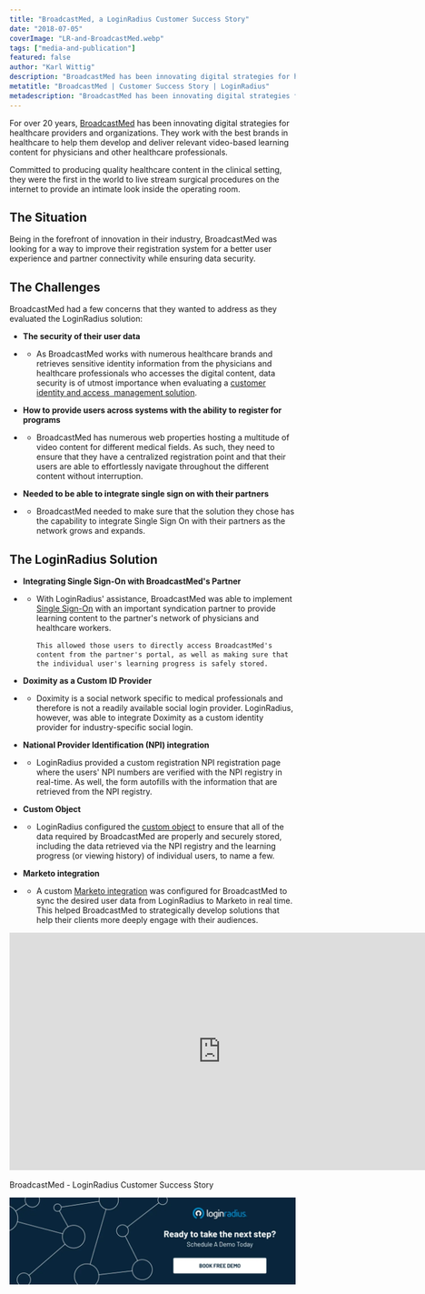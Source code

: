 ```yaml
---
title: "BroadcastMed, a LoginRadius Customer Success Story"
date: "2018-07-05"
coverImage: "LR-and-BroadcastMed.webp"
tags: ["media-and-publication"]
featured: false 
author: "Karl Wittig"
description: "BroadcastMed has been innovating digital strategies for healthcare providers and organizations. How loginradius assist them in managing user identities."
metatitle: "BroadcastMed | Customer Success Story | LoginRadius"
metadescription: "BroadcastMed has been innovating digital strategies for healthcare providers and organizations. How loginradius assist them in managing user identities."
---
```


For over 20 years, [BroadcastMed](https://www.broadcastmed.com/) has been innovating digital strategies for healthcare providers and organizations. They work with the best brands in healthcare to help them develop and deliver relevant video-based learning content for physicians and other healthcare professionals.

Committed to producing quality healthcare content in the clinical setting, they were the first in the world to live stream surgical procedures on the internet to provide an intimate look inside the operating room.

## The Situation

Being in the forefront of innovation in their industry, BroadcastMed was looking for a way to improve their registration system for a better user experience and partner connectivity while ensuring data security.

## The Challenges

BroadcastMed had a few concerns that they wanted to address as they evaluated the LoginRadius solution:

- **The security of their user data**
- - As BroadcastMed works with numerous healthcare brands and retrieves sensitive identity information from the physicians and healthcare professionals who accesses the digital content, data security is of utmost importance when evaluating a [customer identity and access  management solution](https://www.loginradius.com/blog/identity/customer-identity-and-access-management/).

- **How to provide users across systems with the ability to register for programs**
- - BroadcastMed has numerous web properties hosting a multitude of video content for different medical fields. As such, they need to ensure that they have a centralized registration point and that their users are able to effortlessly navigate throughout the different content without interruption.

- **Needed to be able to integrate single sign on with their partners**
- - BroadcastMed needed to make sure that the solution they chose has the capability to integrate Single Sign On with their partners as the network grows and expands.

## The LoginRadius Solution

- **Integrating Single Sign-On with BroadcastMed's Partner**
- - With LoginRadius' assistance, BroadcastMed was able to implement [Single Sign-On](https://www.loginradius.com/single-sign-on-overview/) with an important syndication partner to provide learning content to the partner's network of physicians and healthcare workers.
        
        This allowed those users to directly access BroadcastMed's content from the partner's portal, as well as making sure that the individual user's learning progress is safely stored.
        

- **Doximity as a Custom ID Provider**
- - Doximity is a social network specific to medical professionals and therefore is not a readily available social login provider. LoginRadius, however, was able to integrate Doximity as a custom identity provider for industry-specific social login.

- **National Provider Identification (NPI) integration**
- - LoginRadius provided a custom registration NPI registration page where the users' NPI numbers are verified with the NPI registry in real-time. As well, the form autofills with the information that are retrieved from the NPI registry.

- **Custom Object**
- - LoginRadius configured the [custom object](https://www.loginradius.com/custom-object/) to ensure that all of the data required by BroadcastMed are properly and securely stored, including the data retrieved via the NPI registry and the learning progress (or viewing history) of individual users, to name a few.

- **Marketo integration**
- - A custom [Marketo integration](https://www.loginradius.com/integrations/marketo/) was configured for BroadcastMed to sync the desired user data from LoginRadius to Marketo in real time. This helped BroadcastMed to strategically develop solutions that help their clients more deeply engage with their audiences.

<iframe width="744" height="418" src="https://www.youtube.com/embed/gUKIrBO_Ltg" frameborder="0" allow="accelerometer; autoplay; clipboard-write; encrypted-media; gyroscope; picture-in-picture" allowfullscreen></iframe>

BroadcastMed - LoginRadius Customer Success Story

[![book-a-demo-loginradius](BD-Plexicon1-1024x310-1.webp)](https://www.loginradius.com/contact-us?utm_source=blog&utm_medium=web&utm_campaign=broadcastmed-loginradius-customer-success-story)
